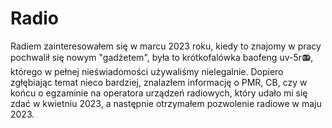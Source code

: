 # Radio
Radiem zainteresowałem się w marcu 2023 roku, kiedy to znajomy w pracy pochwalił się nowym "gadżetem", była to krótkofalówka baofeng uv-5r📻, którego w pełnej nieświadomości używaliśmy nielegalnie. Dopiero zgłębiając temat nieco bardziej, znalazłem informację o PMR, CB, czy w końcu o egzaminie na operatora urządzeń radiowych, który udało mi się zdać w kwietniu 2023, a następnie otrzymałem pozwolenie radiowe w maju 2023.